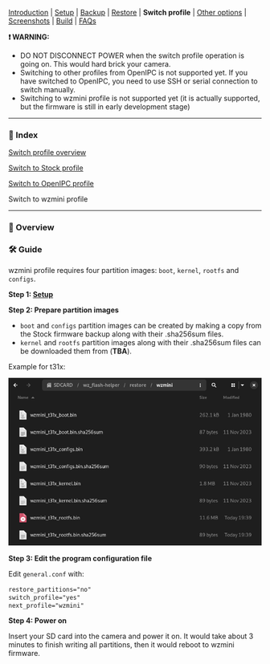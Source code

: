 
[Introduction](README.md) | [Setup](README_setup.md) | [Backup](README_backup.md) | [Restore](README_restore.md) | **Switch profile** | [Other options](README_other_options.md) | [Screenshots](README_screenshots.md) | [Build](README_build.md) | [FAQs](README_FAQs.md)


**❗ WARNING:**
- DO NOT DISCONNECT POWER when the switch profile operation is going on. This would hard brick your camera.
- Switching to other profiles from OpenIPC is not supported yet. If you have switched to OpenIPC, you need to use SSH or serial connection to switch manually.
- Switching to wzmini profile is not supported yet (it is actually supported, but the firmware is still in early development stage)

-----

### 📄 Index

[Switch profile overview](README_switch_profile.md)

[Switch to Stock profile](README_switch_profile_stock.md)

[Switch to OpenIPC profile](README_switch_profile_openipc.md)

Switch to wzmini profile

-----

### 📖 Overview

### 🛠️ Guide

wzmini profile requires four partition images: `boot`, `kernel`, `rootfs` and `configs`.

**Step 1: [Setup](README_setup.md)**

**Step 2: Prepare partition images**

- `boot` and `configs` partition images can be created by making a copy from the Stock firmware backup along with their .sha256sum files.
- `kernel` and `rootfs` partition images along with their .sha256sum files can be downloaded them from (**TBA**).

Example for t31x:

![Alt text](https://raw.githubusercontent.com/archandanime/wz_flash-helper/main/images/switch_profile_wzmini.png)

**Step 3: Edit the program configuration file**

Edit `general.conf` with:
```
restore_partitions="no"
switch_profile="yes"
next_profile="wzmini"
```

**Step 4: Power on**

Insert your SD card into the camera and power it on. It would take about 3 minutes to finish writing all partitions, then it would reboot to wzmini firmware.
